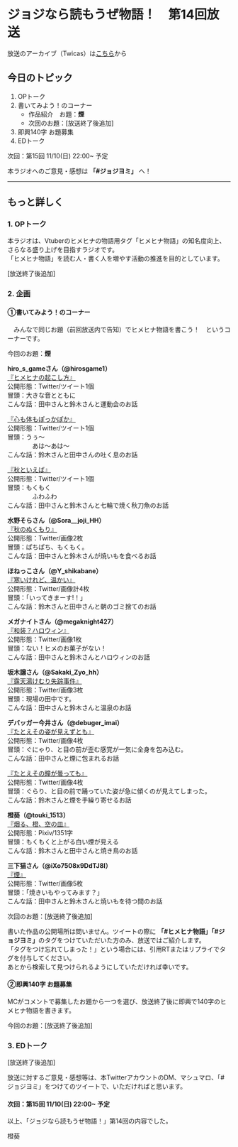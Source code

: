 # ジョジなら読もうぜ物語！　第14回放送

放送のアーカイブ（Twicas）は[こちら](https://ssl.twitcasting.tv/hmhnstory_radio/movie/574763052)から

## 今日のトピック
1. OPトーク
1. 書いてみよう！のコーナー
    - 作品紹介　お題：<b>煙</b>
    - 次回のお題：<b></b>[放送終了後追加]
1. 即興140字 お題募集
1. EDトーク

次回：第15回 11/10(日) 22:00~ 予定

本ラジオへのご意見・感想は **「#ジョジヨミ」** へ！

---

## もっと詳しく
### 1. OPトーク

本ラジオは、Vtuberのヒメヒナの物語用タグ「ヒメヒナ物語」の知名度向上、さらなる盛り上げを目指すラジオです。  
「ヒメヒナ物語」を読む人・書く人を増やす活動の推進を目的としています。  

[放送終了後追加]

### 2. 企画
#### ①書いてみよう！のコーナー
　みんなで同じお題（前回放送内で告知）でヒメヒナ物語を書こう！　というコーナーです。

今回のお題：<b>煙</b>

**hiro_s_gameさん（@hirosgame1）**  
[『ヒメヒナの起こし方』](https://twitter.com/hirosgame1/status/1188450103738060800?s=20)  
公開形態：Twitter/ツイート1個  
冒頭：大きな音とともに  
こんな話：田中さんと鈴木さんと運動会のお話  

[『心も体もぽっかぽか』](https://twitter.com/hirosgame1/status/1188456361052364800?s=20)  
公開形態：Twitter/ツイート1個  
冒頭：うぅ～  
　　　　あは～あは～  
こんな話：鈴木さんと田中さんの吐く息のお話  

[『秋といえば』](https://twitter.com/hirosgame1/status/1188872608361545729?s=20)  
公開形態：Twitter/ツイート1個  
冒頭：もくもく  
　　　　ふわふわ  
こんな話：田中さんと鈴木さんと七輪で焼く秋刀魚のお話  

**水野そらさん（@Sora__joji_HH）**  
[『秋のぬくもり』](https://twitter.com/Sora__joji_HH/status/1188720200503324672?s=20)  
公開形態：Twitter/画像2枚  
冒頭：ぱちぱち、もくもく。  
こんな話：田中さんと鈴木さんが焼いもを食べるお話  

**ほねっこさん（@Y_shikabane）**  
[『寒いけれど、温かい』](https://twitter.com/Y_shikabane/status/1189189212349722624?s=20)  
公開形態：Twitter/画像計4枚  
冒頭：「いってきまーす!！」  
こんな話：鈴木さんと田中さんと朝のゴミ捨てのお話  

**メガナイトさん（@megaknight427）**  
[『和装？ハロウィン』](https://twitter.com/megaknight427/status/1189833771291250688?s=20)  
公開形態：Twitter/画像1枚  
冒頭：ない！ヒメのお菓子がない！  
こんな話：田中さんと鈴木さんとハロウィンのお話

**坂木譲さん（@Sakaki_Zyo_hh）**  
[『露天湯けむり失踪事件』](https://twitter.com/Sakaki_Zyo_hh/status/1189891272355377152?s=20)  
公開形態：Twitter/画像3枚  
冒頭：現場の田中です。  
こんな話：田中さんと鈴木さんと温泉のお話  

**デバッガー今井さん（@debuger_imai）**  
[『たとえその姿が見えずとも』](https://twitter.com/debuger_imai/status/1190309991393030144?s=20)  
公開形態：Twitter/画像4枚  
冒頭：ぐにゃり、と目の前が歪む感覚が一気に全身を包み込む。  
こんな話：田中さんと煙に包まれるお話  

[『たとえその瞳が曇っても』](https://twitter.com/debuger_imai/status/1190309991393030144?s=20)  
公開形態：Twitter/画像4枚  
冒頭：ぐらり、と目の前で踊っていた姿が急に傾くのが見えてしまった。  
こんな話：鈴木さんと煙を手繰り寄せるお話  

**橙葵（@touki_1513）**  
[『烟る、橙、空の皿』](https://twitter.com/touki_1513/status/1190472291487846400?s=20)  
公開形態：Pixiv/1351字  
冒頭：もくもくと上がる白い煙が見える  
こんな話：鈴木さんと田中さんと焼き鳥のお話  

**三下猫さん（@iXo7508x9DdTJ8I）**  
[『煙』](https://twitter.com/iXo7508x9DdTJ8I/status/1190584326116655104?s=20)  
公開形態：Twitter/画像5枚  
冒頭：「焼きいもやってみます？」  
こんな話：田中さんと鈴木さんと焼いもを待つ間のお話  

次回のお題：<b></b>[放送終了後追加]

書いた作品の公開場所は問いません。ツイートの際に <b>「#ヒメヒナ物語」「#ジョジヨミ」</b>のタグをつけていただいた方のみ、放送ではご紹介します。  
「タグをつけ忘れてしまった！」という場合には、引用RTまたはリプライでタグを付与してください。  
あとから検索して見つけられるようにしていただければ幸いです。  

#### ②即興140字 お題募集
MCがコメントで募集したお題から一つを選び、放送終了後に即興で140字のヒメヒナ物語を書きます。

今回のお題：[放送終了後追加]

### 3. EDトーク

[放送終了後追加]

放送に対するご意見・感想等は、本TwitterアカウントのDM、マシュマロ、「#ジョジヨミ」をつけてのツイートで、いただければと思います。

#### 次回：第15回 11/10(日) 22:00~ 予定  

以上、「ジョジなら読もうぜ物語！」第14回の内容でした。

橙葵
